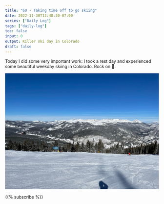 ```yaml
---
title: "60 - Taking time off to go skiing"
date: 2022-11-30T12:48:30-07:00
series: ["Daily Log"]
tags: ["daily-log"]
toc: false
input: 0
output: Killer ski day in Colorado
draft: false
---
```

Today I did some very important work: I took a rest day and experienced some beautiful weekday skiing in Colorado. Rock on 🤘.

![The mountains](IMG_2828.jpeg)

{{% subscribe %}}
